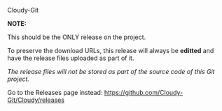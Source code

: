 Cloudy-Git


__**NOTE:**__

This should be the ONLY release on the project.

To preserve the download URLs, this release will always be **editted** and have the release files uploaded as part of it.

*The release files will not be stored as part of the source code of this Git project.*


Go to the Releases page instead:  https://github.com/Cloudy-Git/Cloudy/releases